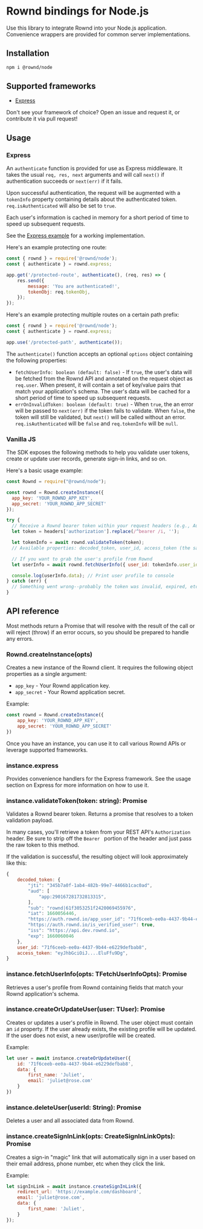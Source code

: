 # Rownd bindings for Node.js

Use this library to integrate Rownd into your Node.js application. Convenience wrappers are provided
for common server implementations.

## Installation

```bash
npm i @rownd/node
```

## Supported frameworks

- [Express](#express)

Don't see your framework of choice? Open an issue and request it, or contribute it via pull request!

## Usage

### Express

An `authenticate` function is provided for use as Express middleware.
It takes the usual `req, res, next` arguments and will call `next()` if authentication
succeeds or `next(err)` if it fails.

Upon successful authentication, the request will be augmented with a `tokenInfo` property containing
details about the authenticated token. `req.isAuthenticated` will also be set to `true`.

Each user's information is cached in memory for a short period of time to speed up subsequent requests.

See the [Express example](/examples/express/server.js) for a working implementation.

Here's an example protecting one route:
```js
const { rownd } = require('@rownd/node');
const { authenticate } = rownd.express;

app.get('/protected-route', authenticate(), (req, res) => {
    res.send({
        message: 'You are authenticated!',
        tokenObj: req.tokenObj,
    });
});
```

Here's an example protecting multiple routes on a certain path prefix:
```js
const { rownd } = require('@rownd/node');
const { authenticate } = rownd.express;

app.use('/protected-path', authenticate());
```

The `authenticate()` function accepts an optional `options` object containing the following properties:
- `fetchUserInfo: boolean (default: false)` - If `true`, the user's data will be fetched from the Rownd API and annotated on the request object as `req.user`. When present, it will contain a set of key/value pairs that match your application's schema. The user's data will be cached for a short period of time to speed up subsequent requests.
- `errOnInvalidToken: boolean (default: true)` - When `true`, the an error will be passed to `next(err)` if the token fails to validate. When `false`, the token will still be validated, but `next()` will be called without an error. `req.isAuthenticated` will be `false` and `req.tokenInfo` will be `null`.

### Vanilla JS

The SDK exposes the following methods to help you validate user tokens, create or update user records, generate sign-in links, and so on.

Here's a basic usage example:

```js
const Rownd = require("@rownd/node");

const rownd = Rownd.createInstance({
  app_key: 'YOUR_ROWND_APP_KEY',
  app_secret: 'YOUR_ROWND_APP_SECRET'
});

try {
  // Receive a Rownd bearer token within your request headers (e.g., Authorization: Bearer <token>)
  let token = headers['authorization'].replace(/^bearer /i, '');

  let tokenInfo = await rownd.validateToken(token);
  // Available properties: decoded_token, user_id, access_token (the same token you passed into `validateToken()`)

  // If you want to grab the user's profile from Rownd
  let userInfo = await rownd.fetchUserInfo({ user_id: tokenInfo.user_id });

  console.log(userInfo.data); // Print user profile to console
} catch (err) {
  // Something went wrong--probably the token was invalid, expired, etc.
}

```

## API reference

Most methods return a Promise that will resolve with the result of the call or will reject (throw) if an error occurs, so you should be prepared to handle any errors.

### Rownd.createInstance(opts)

Creates a new instance of the Rownd client. It requires the following object properties as a single argument:
- `app_key` - Your Rownd application key.
- `app_secret` - Your Rownd application secret.

Example:

```js
const rownd = Rownd.createInstance({
    app_key: 'YOUR_ROWND_APP_KEY',
    app_secret: 'YOUR_ROWND_APP_SECRET'
})
```

Once you have an instance, you can use it to call various Rownd APIs or leverage supported frameworks.

### instance.express
Provides convenience handlers for the Express framework. See the usage section on Express for more information on how to use it.

### instance.validateToken(token: string): Promise<TTokenValidationPayload>
Validates a Rownd bearer token. Returns a promise that resolves to a token validation payload.

In many cases, you'll retrieve a token from your REST API's `Authorization` header. Be sure to strip off the `Bearer ` portion of the header and just pass the raw token to this method.

If the validation is successful, the resulting object will look approximately like this:

```js
{
    decoded_token: {
        "jti": "345b7a0f-1ab4-482b-99e7-4466b1cac0ad",
        "aud": [
            "app:290167281732813315",
        ],
        "sub": "rownd|61f3053251f2420069455976",
        "iat": 1660056446,
        "https://auth.rownd.io/app_user_id": "71f6ceeb-ee0a-4437-9b44-e6229defbab8",
        "https://auth.rownd.io/is_verified_user": true,
        "iss": "https://api.dev.rownd.io",
        "exp": 1660060046
    },
    user_id: "71f6ceeb-ee0a-4437-9b44-e6229defbab8",
    access_token: "eyJhbGciOiJ....EluFfu9Dg",
}
```

### instance.fetchUserInfo(opts: TFetchUserInfoOpts): Promise<TUserInfo>
Retrieves a user's profile from Rownd containing fields that match your Rownd application's schema.

### instance.createOrUpdateUser(user: TUser): Promise<void>
Creates or updates a user's profile in Rownd. The user object must contain an `id` property. If the user already exists, the existing profile will be updated. If the user does not exist, a new user/profile will be created.

Example:

```js
let user = await instance.createOrUpdateUser({
    id: '71f6ceeb-ee0a-4437-9b44-e6229defbab8',
    data: {
        first_name: 'Juliet',
        email: 'juliet@rose.com'
    }
})
```

### instance.deleteUser(userId: String): Promise<void>
Deletes a user and all associated data from Rownd.

### instance.createSignInLink(opts: CreateSignInLinkOpts): Promise<string>

Creates a sign-in "magic" link that will automatically sign in a user based on their email address, phone number, etc when they click the link.

Example:

```js
let signInLink = await instance.createSignInLink({
    redirect_url: 'https://example.com/dashboard',
    email: 'juliet@rose.com',
    data: {
        first_name: 'Juliet',
    }
});
```
